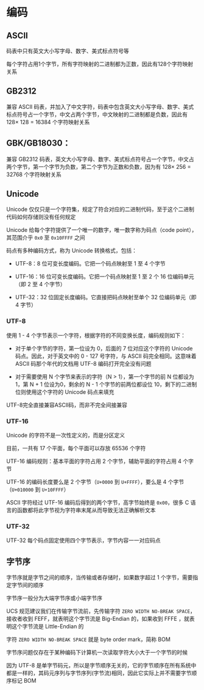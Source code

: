 # 编码

## ASCII

码表中只有英文大小写字母、数字、美式标点符号等

每个字符占用1个字节，所有字符映射的二进制都为正数，因此有128个字符映射关系

## GB2312

兼容 ASCII 码表，并加入了中文字符，码表中包含英文大小写字母、数字、美式标点符号占一个字节，中文占两个字节，中文映射的二进制都是负数，因此有 128× 128 = 16384 个字符映射关系

## GBK/GB18030：

兼容 GB2312 码表，英文大小写字母、数字、美式标点符号占一个字节，中文占两个字节，第一个字节为负数，第二个字节为正数和负数，因为有 128× 256 = 32768 个字符映射关系

## Unicode

Unicode 仅仅只是一个字符集，规定了符合对应的二进制代码，至于这个二进制代码如何存储则没有任何规定

Unicode 给每个字符提供了一个唯一的数字，唯一数字称为码点（code point），其范围介乎 `0x0` 至 `0x10FFFF` 之间

码点有多种编码方式，称为 Unicode 转换格式，包括：

- UTF-8：8 位可变长度编码。它把一个码点映射至 1 至 4 个字节

- UTF-16：16 位可变长度编码。它把一个码点映射至 1 至 2 个 16 位编码单元（即 2 至 4 个字节）

- UTF-32：32 位固定长度编码。它直接把码点映射至单个 32 位编码单元（即 4 字节）

### UTF-8

使用 1 - 4 个字节表示一个字符，根据字符的不同变换长度，编码规则如下：

- 对于单个字节的字符，第一位设为 0，后面的 7 位对应这个字符的 Unicode 码点。因此，对于英文中的 0 - 127 号字符，与 ASCII 码完全相同。这意味着 ASCII 码那个年代的文档用 UTF-8 编码打开完全没有问题

- 对于需要使用 N 个字节来表示的字符（N > 1），第一个字节的前 N 位都设为 1，第 N + 1 位设为0，剩余的 N - 1 个字节的前两位都设位 10，剩下的二进制位则使用这个字符的 Unicode 码点来填充

UTF-8完全直接兼容ASCII码，而非不完全间接兼容

### UTF-16

Unicode 的字符不是一次性定义的，而是分区定义

目前，一共有 17 个平面，每个平面可以存放 65536 个字符

UTF-16 编码规则：基本平面的字符占用 2 个字节，辅助平面的字符占用 4 个字节

UTF-16 的编码长度要么是 2 个字节（`U+0000` 到 `U+FFFF`），要么是 4 个字节（`U+010000` 到 `U+10FFFF`）

ASCII 字符经过 UTF-16 编码后得到的两个字节，高字节始终是 `0x00`，很多 C 语言的函数都将此字节视为字符串末尾从而导致无法正确解析文本

### UTF-32

UTF-32 每个码点固定使用四个字节表示，字节内容一一对应码点

## 字节序

字节序就是字节之间的顺序，当传输或者存储时，如果数字超过 1 个字节，需要指定字节间的顺序

字节序一般分为大端字节序或小端字节序

UCS 规范建议我们在传输字节流前，先传输字符 `ZERO WIDTH NO-BREAK SPACE`，接收者收到 FEFF，就表明这个字节流是 Big-Endian 的，如果收到 FFFE ，就表明这个字节流是 Little-Endian 的

字符 `ZERO WIDTH NO-BREAK SPACE` 就是 byte order mark，简称 BOM

字节序问题仅存在于某种编码下计算机一次读取字符大小大于一个字节的时候

因为 UTF-8 是单字节码元，所以是字节顺序无关的，它的字节顺序在所有系统中都是一样的，其码元序列与字节序列(字节流)相同，因此它实际上并不需要字节顺序标记 BOM

